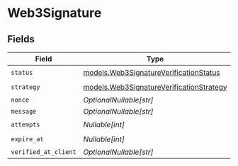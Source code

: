 # Web3Signature


## Fields

| Field                                                                                      | Type                                                                                       | Required                                                                                   | Description                                                                                | Example                                                                                    |
| ------------------------------------------------------------------------------------------ | ------------------------------------------------------------------------------------------ | ------------------------------------------------------------------------------------------ | ------------------------------------------------------------------------------------------ | ------------------------------------------------------------------------------------------ |
| `status`                                                                                   | [models.Web3SignatureVerificationStatus](../models/web3signatureverificationstatus.md)     | :heavy_check_mark:                                                                         | N/A                                                                                        | verified                                                                                   |
| `strategy`                                                                                 | [models.Web3SignatureVerificationStrategy](../models/web3signatureverificationstrategy.md) | :heavy_check_mark:                                                                         | N/A                                                                                        | web3_metamask_signature                                                                    |
| `nonce`                                                                                    | *OptionalNullable[str]*                                                                    | :heavy_minus_sign:                                                                         | N/A                                                                                        | nonce_value                                                                                |
| `message`                                                                                  | *OptionalNullable[str]*                                                                    | :heavy_minus_sign:                                                                         | N/A                                                                                        |                                                                                            |
| `attempts`                                                                                 | *Nullable[int]*                                                                            | :heavy_check_mark:                                                                         | N/A                                                                                        | <nil>                                                                                      |
| `expire_at`                                                                                | *Nullable[int]*                                                                            | :heavy_check_mark:                                                                         | N/A                                                                                        | <nil>                                                                                      |
| `verified_at_client`                                                                       | *OptionalNullable[str]*                                                                    | :heavy_minus_sign:                                                                         | N/A                                                                                        |                                                                                            |